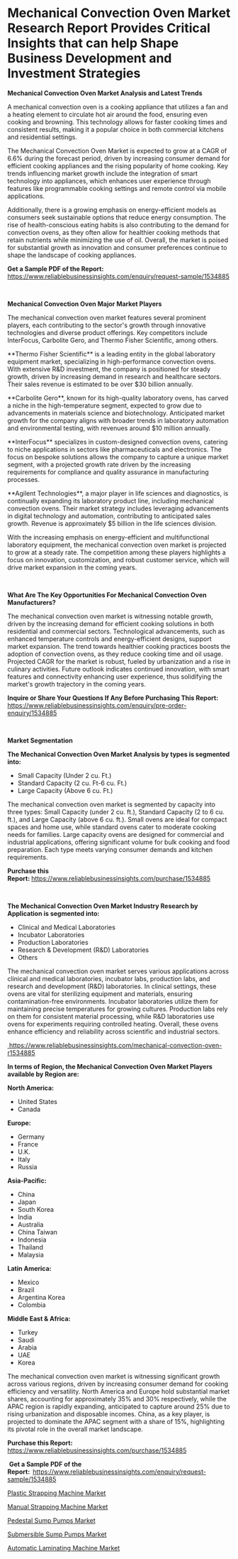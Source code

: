 <p><h1>Mechanical Convection Oven Market Research Report Provides Critical Insights that can help Shape Business Development and Investment Strategies</h1></p><p><strong>Mechanical Convection Oven Market Analysis and Latest Trends</strong></p>
<p><p>A mechanical convection oven is a cooking appliance that utilizes a fan and a heating element to circulate hot air around the food, ensuring even cooking and browning. This technology allows for faster cooking times and consistent results, making it a popular choice in both commercial kitchens and residential settings. </p><p>The Mechanical Convection Oven Market is expected to grow at a CAGR of 6.6% during the forecast period, driven by increasing consumer demand for efficient cooking appliances and the rising popularity of home cooking. Key trends influencing market growth include the integration of smart technology into appliances, which enhances user experience through features like programmable cooking settings and remote control via mobile applications. </p><p>Additionally, there is a growing emphasis on energy-efficient models as consumers seek sustainable options that reduce energy consumption. The rise of health-conscious eating habits is also contributing to the demand for convection ovens, as they often allow for healthier cooking methods that retain nutrients while minimizing the use of oil. Overall, the market is poised for substantial growth as innovation and consumer preferences continue to shape the landscape of cooking appliances.</p></p>
<p><strong>Get a Sample PDF of the Report:&nbsp;</strong> <a href="https://www.reliablebusinessinsights.com/enquiry/request-sample/1534885?utm_campaign=96&utm_medium=2&utm_source=Github&utm_content=ia&utm_term=08042025&utm_id=mechanical-convection-oven">https://www.reliablebusinessinsights.com/enquiry/request-sample/1534885</a></p>
<p>&nbsp;</p>
<p><strong>Mechanical Convection Oven Major Market Players</strong></p>
<p><p>The mechanical convection oven market features several prominent players, each contributing to the sector's growth through innovative technologies and diverse product offerings. Key competitors include InterFocus, Carbolite Gero, and Thermo Fisher Scientific, among others.</p><p>**Thermo Fisher Scientific** is a leading entity in the global laboratory equipment market, specializing in high-performance convection ovens. With extensive R&D investment, the company is positioned for steady growth, driven by increasing demand in research and healthcare sectors. Their sales revenue is estimated to be over $30 billion annually.</p><p>**Carbolite Gero**, known for its high-quality laboratory ovens, has carved a niche in the high-temperature segment, expected to grow due to advancements in materials science and biotechnology. Anticipated market growth for the company aligns with broader trends in laboratory automation and environmental testing, with revenues around $10 million annually.</p><p>**InterFocus** specializes in custom-designed convection ovens, catering to niche applications in sectors like pharmaceuticals and electronics. The focus on bespoke solutions allows the company to capture a unique market segment, with a projected growth rate driven by the increasing requirements for compliance and quality assurance in manufacturing processes.</p><p>**Agilent Technologies**, a major player in life sciences and diagnostics, is continually expanding its laboratory product line, including mechanical convection ovens. Their market strategy includes leveraging advancements in digital technology and automation, contributing to anticipated sales growth. Revenue is approximately $5 billion in the life sciences division.</p><p>With the increasing emphasis on energy-efficient and multifunctional laboratory equipment, the mechanical convection oven market is projected to grow at a steady rate. The competition among these players highlights a focus on innovation, customization, and robust customer service, which will drive market expansion in the coming years.</p></p>
<p>&nbsp;</p>
<p><strong>What Are The Key Opportunities For Mechanical Convection Oven Manufacturers?</strong></p>
<p><p>The mechanical convection oven market is witnessing notable growth, driven by the increasing demand for efficient cooking solutions in both residential and commercial sectors. Technological advancements, such as enhanced temperature controls and energy-efficient designs, support market expansion. The trend towards healthier cooking practices boosts the adoption of convection ovens, as they reduce cooking time and oil usage. Projected CAGR for the market is robust, fueled by urbanization and a rise in culinary activities. Future outlook indicates continued innovation, with smart features and connectivity enhancing user experience, thus solidifying the market's growth trajectory in the coming years.</p></p>
<p><strong>Inquire or Share Your Questions If Any Before Purchasing This Report:</strong> <a href="https://www.reliablebusinessinsights.com/enquiry/pre-order-enquiry/1534885?utm_campaign=96&utm_medium=2&utm_source=Github&utm_content=ia&utm_term=08042025&utm_id=mechanical-convection-oven">https://www.reliablebusinessinsights.com/enquiry/pre-order-enquiry/1534885</a></p>
<p>&nbsp;</p>
<p><strong>Market Segmentation</strong></p>
<p><strong>The Mechanical Convection Oven Market Analysis by types is segmented into:</strong></p>
<p><ul><li>Small Capacity (Under 2 cu. Ft.)</li><li>Standard Capacity (2 cu. Ft-6 cu. Ft.)</li><li>Large Capacity (Above 6 cu. Ft.)</li></ul></p>
<p><p>The mechanical convection oven market is segmented by capacity into three types: Small Capacity (under 2 cu. ft.), Standard Capacity (2 to 6 cu. ft.), and Large Capacity (above 6 cu. ft.). Small ovens are ideal for compact spaces and home use, while standard ovens cater to moderate cooking needs for families. Large capacity ovens are designed for commercial and industrial applications, offering significant volume for bulk cooking and food preparation. Each type meets varying consumer demands and kitchen requirements.</p></p>
<p><strong>Purchase this Report:&nbsp;</strong><a href="https://www.reliablebusinessinsights.com/purchase/1534885?utm_campaign=96&utm_medium=2&utm_source=Github&utm_content=ia&utm_term=08042025&utm_id=mechanical-convection-oven">https://www.reliablebusinessinsights.com/purchase/1534885</a></p>
<p>&nbsp;</p>
<p><strong>The Mechanical Convection Oven Market Industry Research by Application is segmented into:</strong></p>
<p><ul><li>Clinical and Medical Laboratories</li><li>Incubator Laboratories</li><li>Production Laboratories</li><li>Research & Development (R&D) Laboratories</li><li>Others</li></ul></p>
<p><p>The mechanical convection oven market serves various applications across clinical and medical laboratories, incubator labs, production labs, and research and development (R&D) laboratories. In clinical settings, these ovens are vital for sterilizing equipment and materials, ensuring contamination-free environments. Incubator laboratories utilize them for maintaining precise temperatures for growing cultures. Production labs rely on them for consistent material processing, while R&D laboratories use ovens for experiments requiring controlled heating. Overall, these ovens enhance efficiency and reliability across scientific and industrial sectors.</p></p>
<p><a href="https://www.reliablebusinessinsights.com/mechanical-convection-oven-r1534885?utm_campaign=96&utm_medium=2&utm_source=Github&utm_content=ia&utm_term=08042025&utm_id=mechanical-convection-oven">&nbsp;https://www.reliablebusinessinsights.com/mechanical-convection-oven-r1534885</a></p>
<p><strong>In terms of Region, the Mechanical Convection Oven Market Players available by Region are:</strong></p>
<p>
    <p> <strong> North America: </strong>
        <ul>
            <li>United States</li>
            <li>Canada</li>
        </ul>
        </p> 
    <p> <strong> Europe: </strong>
        <ul>
            <li>Germany</li>
            <li>France</li>
            <li>U.K.</li>
            <li>Italy</li>
            <li>Russia</li>
        </ul>
        </p> 
    <p> <strong> Asia-Pacific: </strong>
        <ul>
            <li>China</li>
            <li>Japan</li>
            <li>South Korea</li>
            <li>India</li>
            <li>Australia</li>
            <li>China Taiwan</li>
            <li>Indonesia</li>
            <li>Thailand</li>
            <li>Malaysia</li>
        </ul>
        </p> 
    <p> <strong> Latin America: </strong>
        <ul>
            <li>Mexico</li>
            <li>Brazil</li>
            <li>Argentina Korea</li>
            <li>Colombia</li>
        </ul>
        </p> 
    <p> <strong> Middle East & Africa: </strong>
        <ul>
            <li>Turkey</li>
            <li>Saudi</li>
            <li>Arabia</li>
            <li>UAE</li>
            <li>Korea</li>
        </ul>
    </p>
    </p>
<p><p>The mechanical convection oven market is witnessing significant growth across various regions, driven by increasing consumer demand for cooking efficiency and versatility. North America and Europe hold substantial market shares, accounting for approximately 35% and 30% respectively, while the APAC region is rapidly expanding, anticipated to capture around 25% due to rising urbanization and disposable incomes. China, as a key player, is projected to dominate the APAC segment with a share of 15%, highlighting its pivotal role in the overall market landscape.</p></p>
<p><strong>Purchase this Report: </strong><a href="https://www.reliablebusinessinsights.com/purchase/1534885?utm_campaign=96&utm_medium=2&utm_source=Github&utm_content=ia&utm_term=08042025&utm_id=mechanical-convection-oven">https://www.reliablebusinessinsights.com/purchase/1534885</a></p>
<p>&nbsp;<strong>Get a Sample PDF of the Report:&nbsp;&nbsp;</strong><a href="https://www.reliablebusinessinsights.com/enquiry/request-sample/1534885?utm_campaign=96&utm_medium=2&utm_source=Github&utm_content=ia&utm_term=08042025&utm_id=mechanical-convection-oven">https://www.reliablebusinessinsights.com/enquiry/request-sample/1534885</a></p>
<p><strong></strong></p>
<p><p><a href="https://github.com/molayrabeta/Market-Research-Report-List-1/blob/main/plastic-strapping-machine-market.md?utm_campaign=96&utm_medium=2&utm_source=Github&utm_content=ia&utm_term=08042025&utm_id=mechanical-convection-oven">Plastic Strapping Machine Market</a></p><p><a href="https://github.com/tineamonaya/Market-Research-Report-List-1/blob/main/manual-strapping-machine-market.md?utm_campaign=96&utm_medium=2&utm_source=Github&utm_content=ia&utm_term=08042025&utm_id=mechanical-convection-oven">Manual Strapping Machine Market</a></p><p><a href="https://github.com/lecaneidreks/Market-Research-Report-List-1/blob/main/pedestal-sump-pumps-market.md?utm_campaign=96&utm_medium=2&utm_source=Github&utm_content=ia&utm_term=08042025&utm_id=mechanical-convection-oven">Pedestal Sump Pumps Market</a></p><p><a href="https://github.com/rigelciara0p/Market-Research-Report-List-1/blob/main/submersible-sump-pumps-market.md?utm_campaign=96&utm_medium=2&utm_source=Github&utm_content=ia&utm_term=08042025&utm_id=mechanical-convection-oven">Submersible Sump Pumps Market</a></p><p><a href="https://github.com/koopalujale2/Market-Research-Report-List-1/blob/main/automatic-laminating-machine-market.md?utm_campaign=96&utm_medium=2&utm_source=Github&utm_content=ia&utm_term=08042025&utm_id=mechanical-convection-oven">Automatic Laminating Machine Market</a></p></p>